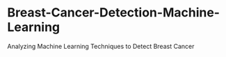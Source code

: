 # Breast-Cancer-Detection-Machine-Learning
Analyzing Machine Learning Techniques to Detect Breast Cancer


